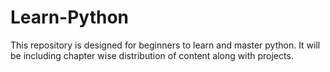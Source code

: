 # Learn-Python
This repository is designed for beginners to learn and master python. It will be including chapter wise distribution of content along with projects.  
